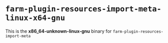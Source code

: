 # `farm-plugin-resources-import-meta-linux-x64-gnu`

This is the **x86_64-unknown-linux-gnu** binary for `farm-plugin-resources-import-meta`
